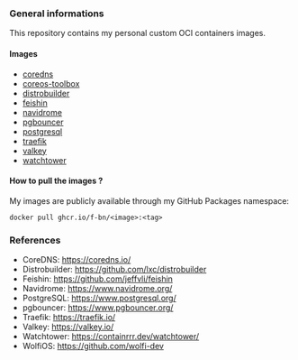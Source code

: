 ### General informations

This repository contains my personal custom OCI containers images.

#### Images

- [coredns](./coredns/)
- [coreos-toolbox](./coreos-toolbox/)
- [distrobuilder](./distrobuilder/)
- [feishin](./feishin/)
- [navidrome](./navidrome/)
- [pgbouncer](./pgbouncer/)
- [postgresql](./postgresql/)
- [traefik](./traefik/)
- [valkey](./valkey/)
- [watchtower](./watchtower/)

#### How to pull the images ?

My images are publicly available through my GitHub Packages namespace:

```shell
docker pull ghcr.io/f-bn/<image>:<tag>
```

### References

- CoreDNS: https://coredns.io/
- Distrobuilder: https://github.com/lxc/distrobuilder
- Feishin: https://github.com/jeffvli/feishin
- Navidrome: https://www.navidrome.org/
- PostgreSQL: https://www.postgresql.org/
- pgbouncer: https://www.pgbouncer.org/
- Traefik: https://traefik.io/
- Valkey: https://valkey.io/
- Watchtower: https://containrrr.dev/watchtower/
- WolfiOS: https://github.com/wolfi-dev

